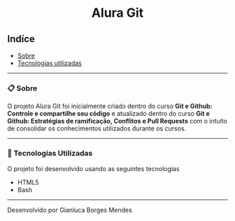 <h1 align="center">Alura Git</h1>

## Indíce

- [Sobre](#-sobre)
- [Tecnologias utilizadas](#🚀-tecnologias-utilizadas)

---

### 📋 Sobre

O projeto Alura Git foi inicialmente criado dentro do curso **Git e Github: Controle e compartilhe seu código** e atualizado dentro do curso **Git e Github: Estratégias de ramificação, Conflitos e Pull Requests** com o intuíto de consolidar os conhecimentos utilizados durante os cursos.

---

### 🚀 Tecnologias Utilizadas

O projeto foi desenvolvido usando as seguintes tecnologias

- HTML5
- Bash

---

Desenvolvido por Gianluca Borges Mendes
